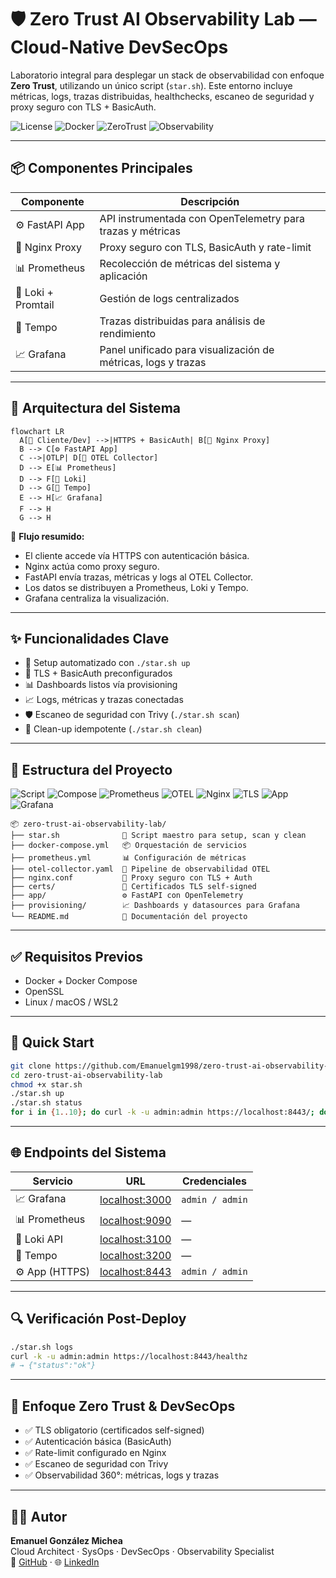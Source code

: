 

# 🛡️ Zero Trust AI Observability Lab — Cloud-Native DevSecOps

Laboratorio integral para desplegar un stack de observabilidad con enfoque **Zero Trust**, utilizando un único script (`star.sh`). Este entorno incluye métricas, logs, trazas distribuidas, healthchecks, escaneo de seguridad y proxy seguro con TLS + BasicAuth.

<p align="left">
  <img alt="License" src="https://img.shields.io/badge/license-MIT-black">
  <img alt="Docker" src="https://img.shields.io/badge/docker-compose-blue">
  <img alt="ZeroTrust" src="https://img.shields.io/badge/security-zero%20trust-important">
  <img alt="Observability" src="https://img.shields.io/badge/stack-grafana%2Fprometheus%2Floki%2Ftempo-success">
</p>

---

## 📦 Componentes Principales

| Componente     | Descripción                                                                 |
|----------------|------------------------------------------------------------------------------|
| ⚙️ FastAPI App  | API instrumentada con OpenTelemetry para trazas y métricas                  |
| 🔐 Nginx Proxy  | Proxy seguro con TLS, BasicAuth y rate-limit                                |
| 📊 Prometheus   | Recolección de métricas del sistema y aplicación                            |
| 📜 Loki + Promtail | Gestión de logs centralizados                                             |
| 🧵 Tempo         | Trazas distribuidas para análisis de rendimiento                           |
| 📈 Grafana       | Panel unificado para visualización de métricas, logs y trazas              |

---

## 🧭 Arquitectura del Sistema

```mermaid
flowchart LR
  A[👤 Cliente/Dev] -->|HTTPS + BasicAuth| B[🔐 Nginx Proxy]
  B --> C[⚙️ FastAPI App]
  C -->|OTLP| D[📡 OTEL Collector]
  D --> E[📊 Prometheus]
  D --> F[📜 Loki]
  D --> G[🧵 Tempo]
  E --> H[📈 Grafana]
  F --> H
  G --> H
```

🔄 **Flujo resumido:**
- El cliente accede vía HTTPS con autenticación básica.
- Nginx actúa como proxy seguro.
- FastAPI envía trazas, métricas y logs al OTEL Collector.
- Los datos se distribuyen a Prometheus, Loki y Tempo.
- Grafana centraliza la visualización.

---

## ✨ Funcionalidades Clave

- 🔧 Setup automatizado con `./star.sh up`
- 🔐 TLS + BasicAuth preconfigurados
- 📊 Dashboards listos vía provisioning
- 📈 Logs, métricas y trazas conectadas
- 🛡️ Escaneo de seguridad con Trivy (`./star.sh scan`)
- 🧹 Clean-up idempotente (`./star.sh clean`)

---

## 📁 Estructura del Proyecto

<p align="left">
  <img alt="Script" src="https://img.shields.io/badge/star.sh-master%20script-blue">
  <img alt="Compose" src="https://img.shields.io/badge/docker-compose.yml-orchestration-success">
  <img alt="Prometheus" src="https://img.shields.io/badge/prometheus.yml-metrics%20config-orange">
  <img alt="OTEL" src="https://img.shields.io/badge/otel-collector.yaml-telemetry%20pipeline-yellow">
  <img alt="Nginx" src="https://img.shields.io/badge/nginx.conf-secure%20proxy-red">
  <img alt="TLS" src="https://img.shields.io/badge/certs-self--signed%20TLS-lightgrey">
  <img alt="App" src="https://img.shields.io/badge/app-FastAPI%20instrumented-green">
  <img alt="Grafana" src="https://img.shields.io/badge/provisioning-Grafana%20dashboards-purple">
</p>

```
📦 zero-trust-ai-observability-lab/
├── star.sh              🔧 Script maestro para setup, scan y clean
├── docker-compose.yml   📦 Orquestación de servicios
├── prometheus.yml       📊 Configuración de métricas
├── otel-collector.yaml  📡 Pipeline de observabilidad OTEL
├── nginx.conf           🔐 Proxy seguro con TLS + Auth
├── certs/               🔏 Certificados TLS self-signed
├── app/                 ⚙️ FastAPI con OpenTelemetry
├── provisioning/        📈 Dashboards y datasources para Grafana
└── README.md            📘 Documentación del proyecto
```

---

## ✅ Requisitos Previos

- Docker + Docker Compose
- OpenSSL
- Linux / macOS / WSL2

---

## 🚀 Quick Start

```bash
git clone https://github.com/Emanuelgm1998/zero-trust-ai-observability-lab.git
cd zero-trust-ai-observability-lab
chmod +x star.sh
./star.sh up
./star.sh status
for i in {1..10}; do curl -k -u admin:admin https://localhost:8443/; done
```

---

## 🌐 Endpoints del Sistema

| Servicio     | URL                          | Credenciales     |
|--------------|------------------------------|------------------|
| 📈 Grafana    | [localhost:3000](http://localhost:3000)     | `admin / admin` |
| 📊 Prometheus | [localhost:9090](http://localhost:9090)     | —                |
| 📜 Loki API   | [localhost:3100](http://localhost:3100)     | —                |
| 🧵 Tempo       | [localhost:3200](http://localhost:3200)     | —                |
| ⚙️ App (HTTPS) | [localhost:8443](https://localhost:8443)    | `admin / admin` |

---

## 🔍 Verificación Post-Deploy

```bash
./star.sh logs
curl -k -u admin:admin https://localhost:8443/healthz
# → {"status":"ok"}
```

---

## 🔐 Enfoque Zero Trust & DevSecOps

- ✅ TLS obligatorio (certificados self-signed)
- ✅ Autenticación básica (BasicAuth)
- ✅ Rate-limit configurado en Nginx
- ✅ Escaneo de seguridad con Trivy
- ✅ Observabilidad 360°: métricas, logs y trazas

---

## 👨‍💻 Autor

**Emanuel González Michea**  
Cloud Architect · SysOps · DevSecOps · Observability Specialist  
📎 [GitHub](https://github.com/Emanuelgm1998) · 🌐 [LinkedIn](https://www.linkedin.com/in/emanuelgm1998)

